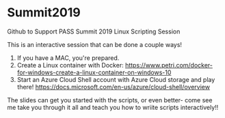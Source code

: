# Summit2019
Github to Support PASS Summit 2019 Linux Scripting Session

This is an interactive session that can be done a couple ways!
1.  If you have a MAC, you're prepared.
2.  Create a Linux container with Docker: https://www.petri.com/docker-for-windows-create-a-linux-container-on-windows-10
3.  Start an Azure Cloud Shell account with Azure Cloud storage and play there! https://docs.microsoft.com/en-us/azure/cloud-shell/overview

The slides can get you started with the scripts, or even better-  come see me take you through it all and teach you how to wriite scripts interactively!!
